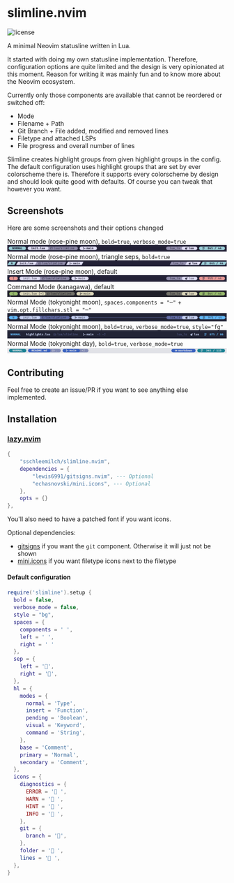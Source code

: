 # slimline.nvim

<!-- panvimdoc-ignore-start -->

![license](https://img.shields.io/github/license/sschleemilch/slimline.nvim?style=flat-square)

<!-- panvimdoc-ignore-end -->

A minimal Neovim statusline written in Lua.

It started with doing my own statusline implementation.
Therefore, configuration options are quite limited and the design is very
opinionated at this moment.
Reason for writing it was mainly fun and to know more about the Neovim ecosystem.

Currently only those components are available that cannot be reordered or switched off:
- Mode
- Filename + Path
- Git Branch + File added, modified and removed lines
- Filetype and attached LSPs
- File progress and overall number of lines

Slimline creates highlight groups from given highlight groups in the config.
The default configuration uses highlight groups that are set by ever colorscheme there is.
Therefore it supports every colorscheme by design and should look quite good with defaults.
Of course you can tweak that however you want.

## Screenshots

Here are some screenshots and their options changed

Normal mode (rose-pine moon), `bold=true`, `verbose_mode=true`
![s1](./doc/screenshots/s1.png)
Normal mode (rose-pine moon), triangle seps, `bold=true`
![s2](./doc/screenshots/s2.png)
Insert Mode (rose-pine moon), default
![s3](./doc/screenshots/s3.png)
Command Mode (kanagawa), default
![s4](./doc/screenshots/s4.png)
Normal Mode (tokyonight moon), `spaces.components = "─"` + `vim.opt.fillchars.stl = "─"`
![s5](./doc/screenshots/s5.png)
Normal Mode (tokyonight moon), `bold=true`, `verbose_mode=true`, `style="fg"`
![s6](./doc/screenshots/s6.png)
Normal Mode (tokyonight day), `bold=true`, `verbose_mode=true`
![s7](./doc/screenshots/s7.png)

## Contributing

Feel free to create an issue/PR if you want to see anything else implemented.

<!-- panvimdoc-ignore-start -->

## Installation

### [lazy.nvim](https://github.com/folke/lazy.nvim)

```lua
{
    "sschleemilch/slimline.nvim",
    dependencies = {
        "lewis6991/gitsigns.nvim", --- Optional
        "echasnovski/mini.icons", --- Optional
    },
    opts = {}
},
```

You'll also need to have a patched font if you want icons.

Optional dependencies:

- [gitsigns](https://github.com/lewis6991/gitsigns.nvim) if you want the `git` component. Otherwise it will just not be shown
- [mini.icons](https://github.com/echasnovski/mini.icons) if you want filetype icons next to the filetype


#### Default configuration

```lua
require('slimline').setup {
  bold = false,
  verbose_mode = false,
  style = "bg",
  spaces = {
    components = ' ',
    left = ' ',
    right = ' '
  },
  sep = {
    left = '',
    right = '',
  },
  hl = {
    modes = {
      normal = 'Type',
      insert = 'Function',
      pending = 'Boolean',
      visual = 'Keyword',
      command = 'String',
    },
    base = 'Comment',
    primary = 'Normal',
    secondary = 'Comment',
  },
  icons = {
    diagnostics = {
      ERROR = ' ',
      WARN = ' ',
      HINT = ' ',
      INFO = ' ',
    },
    git = {
      branch = '',
    },
    folder = ' ',
    lines = ' ',
  },
}
```
